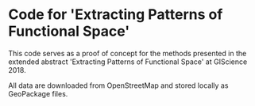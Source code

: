 # Code for 'Extracting Patterns of Functional Space'

This code serves as a proof of concept for the methods presented in the extended
abstract 'Extracting Patterns of Functional Space' at GIScience 2018.

All data are downloaded from OpenStreetMap and stored locally as GeoPackage
files.
